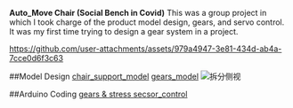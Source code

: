 **Auto_Move Chair (Social Bench in Covid)**
This was a group project in which I took charge of the product model design, gears, and servo control. It was my first time trying to design a gear system in a project.


https://github.com/user-attachments/assets/979a4947-3e81-434d-ab4a-7cce0d6f3c63



##Model Design
[chair_support_model]()
[gears_model]()
![拆分侧视](https://github.com/user-attachments/assets/617ec45c-5f06-440d-8043-59c03ec41abf)

##Arduino Coding
[gears & stress secsor_control]()
